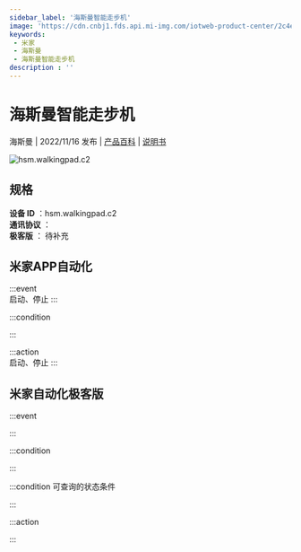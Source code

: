 ```yaml
---
sidebar_label: '海斯曼智能走步机'
image: 'https://cdn.cnbj1.fds.api.mi-img.com/iotweb-product-center/2c4ebf5d0bb76344faf465fbf20415ba_1661306026591.png?GalaxyAccessKeyId=AKVGLQWBOVIRQ3XLEW&Expires=9223372036854775807&Signature=eVfsNLJRIB4QBTy4fXAM+vZhdBI='
keywords: 
 - 米家
 - 海斯曼
 - 海斯曼智能走步机
description : ''
---
```

# 海斯曼智能走步机

海斯曼 | 2022/11/16 发布 | [产品百科](https://home.mi.com/webapp/content/baike/product/index.html?model=hsm.walkingpad.c2/) | [说明书](https://home.mi.com/views/introduction.html?model=hsm.walkingpad.c2&region=cn)

![hsm.walkingpad.c2](https://cdn.cnbj1.fds.api.mi-img.com/iotweb-product-center/2c4ebf5d0bb76344faf465fbf20415ba_1661306026591.png?GalaxyAccessKeyId=AKVGLQWBOVIRQ3XLEW&Expires=9223372036854775807&Signature=eVfsNLJRIB4QBTy4fXAM+vZhdBI=)

## 规格  
> 
**设备 ID** ：hsm.walkingpad.c2  
**通讯协议** ：  
**极客版**  ： 待补充 


## 米家APP自动化  

:::event  
启动、停止
:::

:::condition  

:::

:::action   
启动、停止
:::

## 米家自动化极客版  

:::event  

:::

:::condition  

:::

:::condition 可查询的状态条件  

:::

:::action  

:::

        
